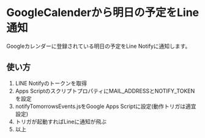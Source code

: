 # GoogleCalenderから明日の予定をLine通知

Googleカレンダーに登録されている明日の予定をLine Notifyに通知します。

## 使い方
1. LINE Notifyのトークンを取得
2. Apps ScriptのスクリプトプロパティにMAIL_ADDRESSとNOTIFY_TOKENを設定
3. notifyTomorrowsEvents.jsをGoogle Apps Scriptに設定(動作トリガは適宜設定)
4. トリガが起動すればLineに通知が飛ぶ
5. 以上
